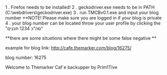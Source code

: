 1 . Firefox needs to be installed!
2 . geckodriver.exe needs to be in PATH (C:\webdrivers\geckodriver.exe)
3 . run TMCBv0.1.exe and input your blog number **NOTE! Please make sure you are logged in if your blog is private
4 . your blog number can be located throw your user profile by clicking the "סה"כ 1234 תכנים"



**there are some situetions where there might be some false negative **


example for blog link:
http://cafe.themarker.com/blog/16275/

blog number:
16275

Welcome to Themarker Caf`e backupper by Prim1Tive
